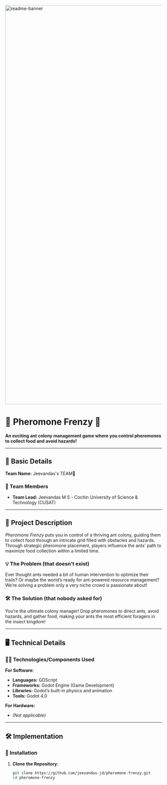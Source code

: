 <img width="1280" alt="readme-banner" src="https://github.com/user-attachments/assets/35332e92-44cb-425b-9dff-27bcf1023c6c">

# 🐜 Pheromone Frenzy 🎯
**An exciting ant colony management game where you control pheromones to collect food and avoid hazards!**

---

## 🧩 Basic Details
**Team Name:** Jeevandas's TEAM🧬

### 👥 Team Members
- **Team Lead:** Jeevandas M S - Cochin University of Science & Technology (CUSAT)


---

## 🌟 Project Description
*Pheromone Frenzy* puts you in control of a thriving ant colony, guiding them to collect food through an intricate grid filled with obstacles and hazards. Through strategic pheromone placement, players influence the ants' path to maximize food collection within a limited time.

### 💡 The Problem (that doesn’t exist)
Ever thought ants needed a bit of human intervention to optimize their trails? Or maybe the world’s ready for ant-powered resource management? We’re solving a problem only a very niche crowd is passionate about!

### 🛠️ The Solution (that nobody asked for)
You’re the ultimate colony manager! Drop pheromones to direct ants, avoid hazards, and gather food, making your ants the most efficient foragers in the insect kingdom!

---

## 🖥️ Technical Details

### 🧑‍💻 Technologies/Components Used
**For Software:**
- **Languages:** GDScript
- **Frameworks:** Godot Engine (Game Development)
- **Libraries:** Godot’s built-in physics and animation
- **Tools:** Godot 4.0

**For Hardware:**
- *(Not applicable)*

---

## 🛠️ Implementation

### 🚀 Installation
1. **Clone the Repository**:
   ```bash
   git clone https://github.com/jeevandas-jd/pheromone-frenzy.git
   cd pheromone-frenzy
